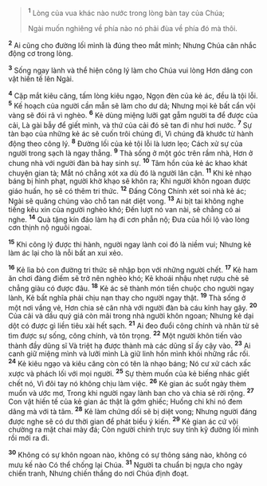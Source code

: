 
> <sup><b>1</b></sup> Lòng của vua khác nào nước trong lòng bàn tay của Chúa;
> 
> Ngài muốn nghiêng về phía nào nó phải đùa về phía đó mà thôi.
>

<sup><b>2</b></sup> Ai cũng cho đường lối mình là đúng theo mắt mình; Nhưng Chúa cân nhắc động cơ trong lòng.

<sup><b>3</b></sup> Sống ngay lành và thể hiện công lý làm cho Chúa vui lòng Hơn dâng con vật hiến tế lên Ngài.

<sup><b>4</b></sup> Cặp mắt kiêu căng, tấm lòng kiêu ngạo, Ngọn đèn của kẻ ác, đều là tội lỗi. <sup><b>5</b></sup> Kế hoạch của người cần mẫn sẽ làm cho dư dả; Nhưng mọi kẻ bất cẩn vội vàng sẽ đói rã vì nghèo. <sup><b>6</b></sup> Kẻ dùng miệng lưỡi gạt gẫm người ta để được của cải, Là gài bẫy để giết mình, và thứ của cải đó sẽ tan đi như hơi nước. <sup><b>7</b></sup> Sự tàn bạo của những kẻ ác sẽ cuốn trôi chúng đi, Vì chúng đã khước từ hành động theo công lý. <sup><b>8</b></sup> Ðường lối của kẻ tội lỗi là lươn lẹo; Cách xử sự của người trong sạch là ngay thẳng. <sup><b>9</b></sup> Thà sống ở một góc trên rầm nhà, Hơn ở chung nhà với người đàn bà hay sinh sự. <sup><b>10</b></sup> Tâm hồn của kẻ ác khao khát chuyện gian tà; Mắt nó chẳng xót xa dù đó là người lân cận. <sup><b>11</b></sup> Khi kẻ nhạo báng bị hình phạt, người khờ khạo sẽ khôn ra; Khi người khôn ngoan được giáo huấn, họ sẽ có thêm tri thức. <sup><b>12</b></sup> Ðấng Công Chính xét soi nhà kẻ ác; Ngài sẽ quăng chúng vào chỗ tan nát diệt vong. <sup><b>13</b></sup> Ai bịt tai không nghe tiếng kêu xin của người nghèo khó; Ðến lượt nó van nài, sẽ chẳng có ai nghe. <sup><b>14</b></sup> Quà tặng kín đáo làm hạ đi cơn phẫn nộ; Ðưa của hối lộ vào lòng cơn thịnh nộ nguôi ngoai.

<sup><b>15</b></sup> Khi công lý được thi hành, người ngay lành coi đó là niềm vui; Nhưng kẻ làm ác lại cho là nỗi bất an xui xẻo.

<sup><b>16</b></sup> Kẻ lìa bỏ con đường tri thức sẽ nhập bọn với những người chết. <sup><b>17</b></sup> Kẻ ham ăn chơi đàng điếm sẽ trở nên nghèo khó; Kẻ khoái nhậu nhẹt rượu chè sẽ chẳng giàu có được đâu. <sup><b>18</b></sup> Kẻ ác sẽ thành món tiền chuộc cho người ngay lành, Kẻ bất nghĩa phải chịu nạn thay cho người ngay thật. <sup><b>19</b></sup> Thà sống ở một nơi vắng vẻ, Hơn chia sẻ căn nhà với người đàn bà cáu kỉnh hay gây. <sup><b>20</b></sup> Của cải và dầu quý giá còn mãi trong nhà người khôn ngoan; Nhưng kẻ dại dột có được gì liền tiêu xài hết sạch. <sup><b>21</b></sup> Ai đeo đuổi công chính và nhân từ sẽ tìm được sự sống, công chính, và tôn trọng. <sup><b>22</b></sup> Một người khôn tiến vào thành đầy dũng sĩ Và triệt hạ được thành mà các dũng sĩ ấy cậy vào. <sup><b>23</b></sup> Ai canh giữ miệng mình và lưỡi mình Là giữ linh hồn mình khỏi những rắc rối. <sup><b>24</b></sup> Kẻ kiêu ngạo và kiêu căng còn có tên là nhạo báng; Nó cư xử cách xấc xược và phách lối với mọi người. <sup><b>25</b></sup> Sự thèm muốn của kẻ biếng nhác giết chết nó, Vì đôi tay nó không chịu làm việc. <sup><b>26</b></sup> Kẻ gian ác suốt ngày thèm muốn và ước mơ, Trong khi người ngay lành ban cho và chia sẻ rời rộng. <sup><b>27</b></sup> Con vật hiến tế của kẻ gian ác thật là gớm ghiếc; Huống chi khi nó đem dâng mà với tà tâm. <sup><b>28</b></sup> Kẻ làm chứng dối sẽ bị diệt vong; Nhưng người đáng được nghe sẽ có dư thời gian để phát biểu ý kiến. <sup><b>29</b></sup> Kẻ gian ác cứ vội chường ra mặt chai mày đá; Còn người chính trực suy tính kỹ đường lối mình rồi mới ra đi.

<sup><b>30</b></sup> Không có sự khôn ngoan nào, không có sự thông sáng nào, không có mưu kế nào Có thể chống lại Chúa. <sup><b>31</b></sup> Người ta chuẩn bị ngựa cho ngày chiến tranh, Nhưng chiến thắng do nơi Chúa định đoạt.

